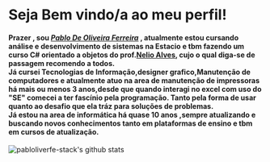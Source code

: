 # Seja Bem vindo/a ao meu perfil! <br>
 
#### Prazer , sou [*Pablo De Oliveira Ferreira*](https://github.com/pabloliverfe-stack) , atualmente estou cursando análise e desenvolvimento de sistemas na Estacio e tbm fazendo um curso C# orientado a objetos do prof.[Nelio Alves](https://github.com/acenelio), cujo o qual diga-se de passagem recomendo a todos.<br>Já cursei Tecnologias de Informação,designer grafico,Manutenção de computadores e atualmente atuo na area de manutenção de impressoras há mais ou menos 3 anos,desde que quando interagi no excel com uso do "SE" comecei a ter fascínio pela programação. Tanto pela forma de usar quanto ao desafio que ela tráz para soluções de problemas.<br>Já estou na area de informática há quase 10 anos ,sempre atualizando e buscando novos conhecimentos tanto em plataformas de ensino e tbm em cursos de atualização.
<!--
**pabloliverfe-stack/pabloliverfe-stack** is a ✨ _special_ ✨ repository because its `README.md` (this file) appears on your GitHub profile.

Here are some ideas to get you started:

- 🔭 I’m currently working on ...
- 🌱 I’m currently learning ...
- 👯 I’m looking to collaborate on ...
- 🤔 I’m looking for help with ...
- 💬 Ask me about ...
- 📫 How to reach me: ...
- 😄 Pronouns: ...
- ⚡ Fun fact: ...

-->
![pabloliverfe-stack's github stats](https://github-readme-stats.vercel.app/api?username=pabloliverfe-stack&show_icons=true&theme=vision-friendly-dark)
